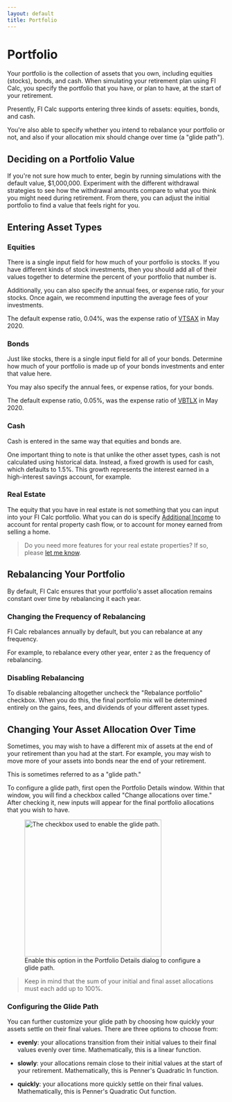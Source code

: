 ```yaml
---
layout: default
title: Portfolio
---
```


# Portfolio

Your portfolio is the collection of assets that you own, including equities
(stocks), bonds, and cash. When simulating your retirement plan using FI Calc,
you specify the portfolio that you have, or plan to have, at the start of your
retirement.

Presently, FI Calc supports entering three kinds of assets: equities, bonds, and
cash.

You're also able to specify whether you intend to rebalance your portfolio or
not, and also if your allocation mix should change over time (a "glide path").

## Deciding on a Portfolio Value

If you're not sure how much to enter, begin by running simulations with the
default value, \$1,000,000. Experiment with the different withdrawal strategies
to see how the withdrawal amounts compare to what you think you might need
during retirement. From there, you can adjust the initial portfolio to find a
value that feels right for you.

## Entering Asset Types

### Equities

There is a single input field for how much of your portfolio is stocks. If you
have different kinds of stock investments, then you should add all of their
values together to determine the percent of your portfolio that number is.

Additionally, you can also specify the annual fees, or expense ratio, for your
stocks. Once again, we recommend inputting the average fees of your investments.

The default expense ratio, 0.04%, was the expense ratio of
[VTSAX](https://investor.vanguard.com/mutual-funds/profile/VTSAX) in May 2020.

### Bonds

Just like stocks, there is a single input field for all of your bonds. Determine
how much of your portfolio is made up of your bonds investments and enter that
value here.

You may also specify the annual fees, or expense ratios, for your bonds.

The default expense ratio, 0.05%, was the expense ratio of
[VBTLX](https://investor.vanguard.com/mutual-funds/profile/VBTLX) in May 2020.

### Cash

Cash is entered in the same way that equities and bonds are.

One important thing to note is that unlike the other asset types, cash is not
calculated using historical data. Instead, a fixed growth is used for cash,
which defaults to 1.5%. This growth represents the interest earned in a
high-interest savings account, for example.

### Real Estate

The equity that you have in real estate is not something that you can input into
your FI Calc portfolio. What you can do is specify
[Additional Income](/configuration/additional-income/) to account for rental
property cash flow, or to account for money earned from selling a home.

> Do you need more features for your real estate properties? If so, please
> [let me know](/contact/).

## Rebalancing Your Portfolio

By default, FI Calc ensures that your portfolio's asset allocation remains
constant over time by rebalancing it each year.

### Changing the Frequency of Rebalancing

FI Calc rebalances annually by default, but you can rebalance at any frequency.

For example, to rebalance every other year, enter `2` as the frequency of
rebalancing.

### Disabling Rebalancing

To disable rebalancing altogether uncheck the "Rebalance portfolio" checkbox.
When you do this, the final portfolio mix will be determined entirely on the
gains, fees, and dividends of your different asset types.

## Changing Your Asset Allocation Over Time

Sometimes, you may wish to have a different mix of assets at the end of your
retirement than you had at the start. For example, you may wish to move more of
your assets into bonds near the end of your retirement.

This is sometimes referred to as a "glide path."

To configure a glide path, first open the Portfolio Details window. Within that
window, you will find a checkbox called "Change allocations over time." After
checking it, new inputs will appear for the final portfolio allocations that you
wish to have.

<figure>
    <img width="316px" src="/images/configuration-glide-path.jpg" alt="The checkbox used to enable the glide path.">
    <figcaption>Enable this option in the Portfolio Details dialog to configure a glide path.</figcaption>
</figure>

> Keep in mind that the sum of your initial and final asset allocations must
> each add up to 100%.

### Configuring the Glide Path

You can further customize your glide path by choosing how quickly your assets
settle on their final values. There are three options to choose from:

- **evenly**: your allocations transition from their initial values to their
  final values evenly over time. Mathematically, this is a linear function.

- **slowly**: your allocations remain close to their initial values at the start
  of your retirement. Mathematically, this is Penner's Quadratic In function.

- **quickly**: your allocations more quickly settle on their final values.
  Mathematically, this is Penner's Quadratic Out function.
